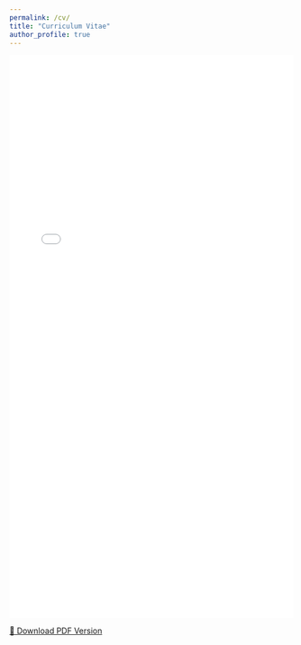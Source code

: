 ```yaml
---
permalink: /cv/
title: "Curriculum Vitae"
author_profile: true
---
```


<iframe src="/files/CV_Rongsheng(Royce)Zhang.pdf" width="100%" height="1000px" style="border:none;">
</iframe>

[📄 Download PDF Version](/files/CV_Rongsheng(Royce)Zhang.pdf)
